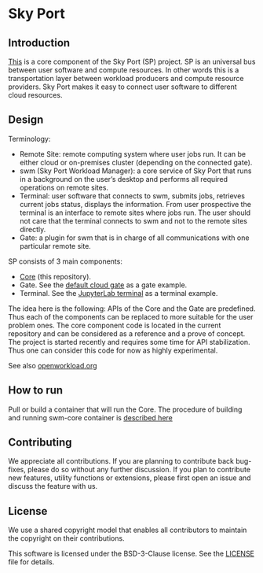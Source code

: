 Sky Port
========


## Introduction

[This](https://github.com/openworkload/swm-core) is a core component of the Sky Port (SP) project. SP is an universal bus between user software and compute resources. In other words this is a transportation layer between workload producers and compute resource providers. Sky Port makes it easy to connect user software to different cloud resources.


## Design

Terminology:

* Remote Site: remote computing system where user jobs run. It can be either cloud or on-premises cluster (depending on the connected gate).
* swm (Sky Port Workload Manager): a core service of Sky Port that runs in a background on the user’s desktop and performs all required operations on remote sites.
* Terminal: user software that connects to swm, submits jobs, retrieves current jobs status, displays the information. From user prospective the terminal is an interface to remote sites where jobs run. The user should not care that the terminal connects to swm and not to the remote sites directly.
* Gate: a plugin for swm that is in charge of all communications with one particular remote site.


SP consists of 3 main components:
   * [Core](https://github.com/openworkload/swm-core) (this repository).
   * Gate. See the [default cloud gate](https://github.com/openworkload/swm-cloud-gate) as a gate example.
   * Terminal. See the [JupyterLab terminal](https://github.com/openworkload/swm-jupyter-term) as a terminal example.

The idea here is the following: APIs of the Core and the Gate are predefined. Thus each of the components can be replaced to more suitable for the user problem ones. The core component code is located in the current repository and can be considered as a reference and a prove of concept. The project is started recently and requires some time for API stabilization. Thus one can consider this code for now as highly experimental.

See also [openworkload.org](https://openworkload.org) 

## How to run

Pull or build a container that will run the Core. The procedure of building and running swm-core container is [described here](https://github.com/openworkload/swm-core/blob/master/priv/prod/README.md) 


## Contributing

We appreciate all contributions. If you are planning to contribute back bug-fixes, please do so without any further discussion. If you plan to contribute new features, utility functions or extensions, please first open an issue and discuss the feature with us.


## License

We use a shared copyright model that enables all contributors to maintain the copyright on their contributions.

This software is licensed under the BSD-3-Clause license. See the [LICENSE](LICENSE) file for details.
